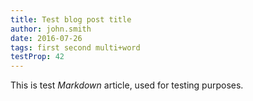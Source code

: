 ```yaml
---
title: Test blog post title
author: john.smith
date: 2016-07-26
tags: first second multi+word
testProp: 42
---
```


This is test *Markdown* article, used for testing purposes.

